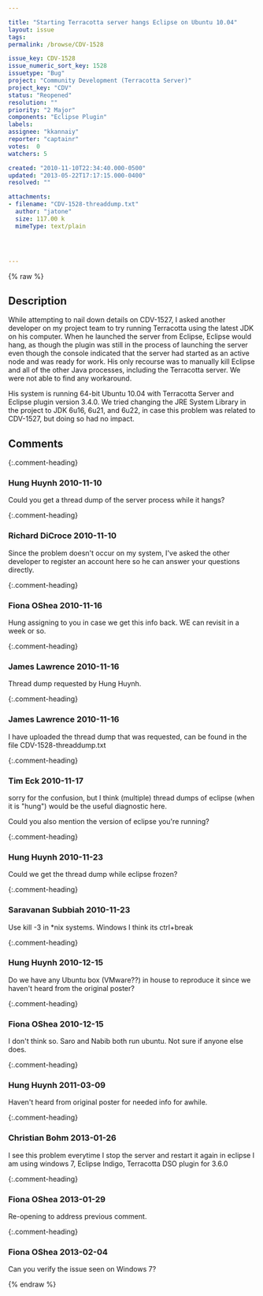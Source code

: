 ```yaml
---

title: "Starting Terracotta server hangs Eclipse on Ubuntu 10.04"
layout: issue
tags: 
permalink: /browse/CDV-1528

issue_key: CDV-1528
issue_numeric_sort_key: 1528
issuetype: "Bug"
project: "Community Development (Terracotta Server)"
project_key: "CDV"
status: "Reopened"
resolution: ""
priority: "2 Major"
components: "Eclipse Plugin"
labels: 
assignee: "kkannaiy"
reporter: "captainr"
votes:  0
watchers: 5

created: "2010-11-10T22:34:40.000-0500"
updated: "2013-05-22T17:17:15.000-0400"
resolved: ""

attachments:
- filename: "CDV-1528-threaddump.txt"
  author: "jatone"
  size: 117.00 k
  mimeType: text/plain




---
```


{% raw %}

## Description

<div markdown="1" class="description">

While attempting to nail down details on CDV-1527, I asked another developer on my project team to try running Terracotta using the latest JDK on his computer. When he launched the server from Eclipse, Eclipse would hang, as though the plugin was still in the process of launching the server even though the console indicated that the server had started as an active node and was ready for work. His only recourse was to manually kill Eclipse and all of the other Java processes, including the Terracotta server. We were not able to find any workaround.

His system is running 64-bit Ubuntu 10.04 with Terracotta Server and Eclipse plugin version 3.4.0. We tried changing the JRE System Library in the project to JDK 6u16, 6u21, and 6u22, in case this problem was related to CDV-1527, but doing so had no impact.

</div>

## Comments


{:.comment-heading}
### **Hung Huynh** <span class="date">2010-11-10</span>

<div markdown="1" class="comment">

Could you get a thread dump of the server process while it hangs?

</div>


{:.comment-heading}
### **Richard DiCroce** <span class="date">2010-11-10</span>

<div markdown="1" class="comment">

Since the problem doesn't occur on my system, I've asked the other developer to register an account here so he can answer your questions directly.

</div>


{:.comment-heading}
### **Fiona OShea** <span class="date">2010-11-16</span>

<div markdown="1" class="comment">

Hung assigning to you in case we get this info back. WE can revisit in a week or so.

</div>


{:.comment-heading}
### **James Lawrence** <span class="date">2010-11-16</span>

<div markdown="1" class="comment">

Thread dump requested by Hung Huynh.

</div>


{:.comment-heading}
### **James Lawrence** <span class="date">2010-11-16</span>

<div markdown="1" class="comment">

I have uploaded the thread dump that was requested, can be found in the file CDV-1528-threaddump.txt

</div>


{:.comment-heading}
### **Tim Eck** <span class="date">2010-11-17</span>

<div markdown="1" class="comment">

sorry for the confusion, but I think (multiple) thread dumps of eclipse (when it is "hung") would be the useful diagnostic here. 

Could you also mention the version of eclipse you're running?

</div>


{:.comment-heading}
### **Hung Huynh** <span class="date">2010-11-23</span>

<div markdown="1" class="comment">

Could we get the thread dump while eclipse frozen? 

</div>


{:.comment-heading}
### **Saravanan Subbiah** <span class="date">2010-11-23</span>

<div markdown="1" class="comment">

Use kill -3 in \*nix systems. Windows I think its ctrl+break

</div>


{:.comment-heading}
### **Hung Huynh** <span class="date">2010-12-15</span>

<div markdown="1" class="comment">

Do we have any Ubuntu box (VMware??) in house to reproduce it since we haven't heard from the original poster? 

</div>


{:.comment-heading}
### **Fiona OShea** <span class="date">2010-12-15</span>

<div markdown="1" class="comment">

I don't think so. Saro and Nabib both run ubuntu. Not sure if anyone else does. 

</div>


{:.comment-heading}
### **Hung Huynh** <span class="date">2011-03-09</span>

<div markdown="1" class="comment">

Haven't heard from original poster for needed info for awhile.

</div>


{:.comment-heading}
### **Christian Bohm** <span class="date">2013-01-26</span>

<div markdown="1" class="comment">

I see this problem everytime I stop the server and restart it again in eclipse
I am using windows 7, Eclipse Indigo, Terracotta DSO plugin for 3.6.0

</div>


{:.comment-heading}
### **Fiona OShea** <span class="date">2013-01-29</span>

<div markdown="1" class="comment">

Re-opening to address previous comment.

</div>


{:.comment-heading}
### **Fiona OShea** <span class="date">2013-02-04</span>

<div markdown="1" class="comment">

Can you verify the issue seen on Windows 7?


</div>



{% endraw %}
